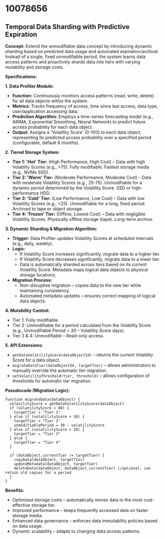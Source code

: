 # 10078656

## Temporal Data Sharding with Predictive Expiration

**Concept:** Extend the unmodifiable data concept by introducing dynamic sharding based on predicted data usage and automated expiration/archival. Instead of a single, fixed unmodifiable period, the system learns data access patterns and proactively shards data into tiers with varying mutability and storage costs.

**Specifications:**

**1. Data Profiler Module:**

*   **Function:** Continuously monitors access patterns (read, write, delete) for all data objects within the system.
*   **Metrics:** Tracks frequency of access, time since last access, data type, user/application accessing data.
*   **Prediction Algorithm:** Employs a time-series forecasting model (e.g., ARIMA, Exponential Smoothing, Neural Network) to predict future access probability for each data object.
*   **Output:**  Assigns a 'Volatility Score' (0-100) to each data object, representing its predicted access probability over a specified period (configurable, default 6 months).

**2. Tiered Storage System:**

*   **Tier 1: 'Hot' Tier:**  (High Performance, High Cost) – Data with high Volatility Scores (e.g., >75).  Fully modifiable.  Fastest storage media (e.g., NVMe SSD).
*   **Tier 2: 'Warm' Tier:** (Moderate Performance, Moderate Cost) – Data with moderate Volatility Scores (e.g., 25-75). Unmodifiable for a dynamic period determined by the Volatility Score.  SSD or high-performance HDD.
*   **Tier 3: 'Cold' Tier:** (Low Performance, Low Cost) – Data with low Volatility Scores (e.g., <25).  Unmodifiable for a long, fixed period. Archived to tape or object storage.
*   **Tier 4: 'Frozen' Tier:** (Offline, Lowest Cost) – Data with negligible Volatility Scores.  Physically offline storage (tape). Long-term archive.

**3. Dynamic Sharding & Migration Algorithm:**

*   **Trigger:** Data Profiler updates Volatility Scores at scheduled intervals (e.g., daily, weekly).
*   **Logic:**
    *   If Volatility Score increases significantly, migrate data to a higher tier.
    *   If Volatility Score decreases significantly, migrate data to a lower tier.
    *   Data is automatically sharded across tiers based on its current Volatility Score.  Metadata maps logical data objects to physical storage locations.
*   **Migration Process:**
    *   Non-disruptive migration – copies data to the new tier while maintaining consistency.
    *   Automated metadata updates – ensures correct mapping of logical data objects.

**4.  Mutability Control:**

*   Tier 1: Fully modifiable.
*   Tier 2: Unmodifiable for a period calculated from the Volatility Score (e.g., Unmodifiable Period = 30 – Volatility Score days).
*   Tier 3 & 4: Unmodifiable – Read-only access.

**5.  API Extensions:**

*   `getDataVolatilityScore(dataObjectId)` – returns the current Volatility Score for a data object.
*   `migrateDataTier(dataObjectId, targetTier)` – allows administrators to manually override the automatic tier migration.
*   `setVolatilityThreshold(tier, threshold)` – allows configuration of thresholds for automatic tier migration.

**Pseudocode (Migration Logic):**

```
function migrateData(dataObject) {
  volatilityScore = getDataVolatilityScore(dataObject)
  if (volatilityScore > 80) {
    targetTier = "Tier 1"
  } else if (volatilityScore > 50) {
    targetTier = "Tier 2"
    unmodifiablePeriod = 30 - volatilityScore
  } else if (volatilityScore > 20) {
    targetTier = "Tier 3"
  } else {
    targetTier = "Tier 4"
  }

  if (dataObject.currentTier != targetTier) {
    copyData(dataObject, targetTier)
    updateMetadata(dataObject, targetTier)
    deleteData(dataObject, dataObject.currentTier) //optional, can retain old copies for a period
  }
}
```

**Benefits:**

*   Optimized storage costs – automatically moves data to the most cost-effective storage tier.
*   Improved performance – keeps frequently accessed data on faster storage media.
*   Enhanced data governance – enforces data immutability policies based on data usage.
*   Dynamic scalability – adapts to changing data access patterns.